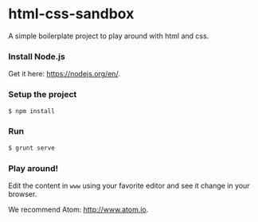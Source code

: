 # html-css-sandbox
A simple boilerplate project to play around with html and css.

### Install Node.js

Get it here: https://nodejs.org/en/.

### Setup the project

```bash
$ npm install
```

### Run

```bash
$ grunt serve
```
### Play around!

Edit the content in `www` using your favorite editor and see it change in your browser.

We recommend Atom: http://www.atom.io.
